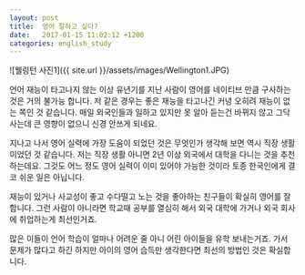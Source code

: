 ```yaml
---
layout: post
title:  영어 잘하고 싶다?
date:   2017-01-15 11:02:12 +1200
categories: english_study
---
```


![웰링턴 사진1]({{ site.url }}/assets/images/Wellington1.JPG)

언어 재능이 타고나지 않는 이상 유년기를 지난 사람이 영어를 네이티브 만큼 구사하는 것은 거의 불가능 합니다. 저 같은 경우는 좋은 재능을 타고나긴 커녕 오히려 재능이 없는  쪽인 것 같습니다. 매일 외국인들과 일하고 있지만 못 알아 듣는건 바뀌지 않고 그닥 사는데 큰 영향이 없으니 신경 안쓰게 되네요.

지나고 나서 영어 실력에 가장 도움이 되었던 것은 무엇인가 생각해 보면 역시 직장 생활 이었던 것 같습니다. 저는 직장 생활 아니면 2년 이상 외국에서 대학을 다니는 것을 추천하는데요. 그것도 어느 정도 영어 실력이 이미 있어야 가능한 것이라 토종 한국인에게 결코 쉬운 일은 아닙니다.

재능이 있거나 사교성이 좋고 수다떨고 노는 것을 좋아하는 친구들이 확실히 영어를 잘 합니다. 그런 사람이 아니라면 학교때 공부를 열심히 해서 외국 대학에 가거나 외국 회사에 취업하는게 최선인거죠.

많은 이들이 언어 학습이 얼마나 어려운 줄 아니 어린 아이들을 유학 보내는거죠. 가서 문제가 많다고 하긴 하지만 아이의 영어 습득만 생각한다면 최선의 방법인 것은 확실합니다.
